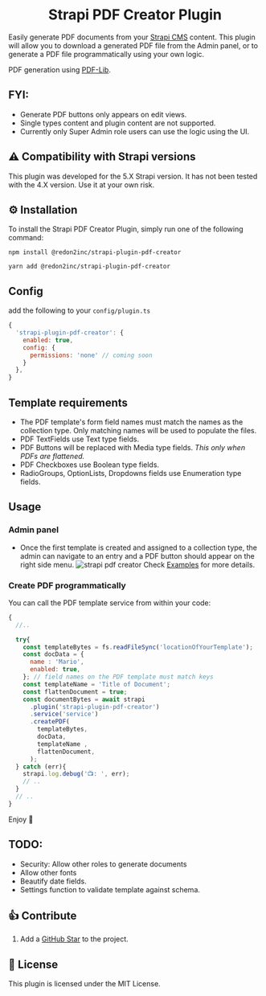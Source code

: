 <h1 align="center">
  Strapi PDF Creator Plugin
</h1>

Easily generate PDF documents from your  [Strapi CMS](https://github.com/strapi/strapi) content. 
This plugin will allow you to download a generated PDF file from the Admin panel, or to generate a PDF file programmatically using your own logic.  

PDF generation using [PDF-Lib](https://github.com/Hopding/pdf-lib).

## FYI:

- Generate PDF buttons only appears on edit views.
- Single types content and plugin content are not supported.
- Currently only Super Admin role users can use the logic using the UI.

## ⚠️ Compatibility with Strapi versions

This plugin was developed for the 5.X Strapi version. 
It has not been tested with the 4.X version. Use it at your own risk.

## ⚙️ Installation

To install the Strapi PDF Creator Plugin, simply run one of the following command:

```
npm install @redon2inc/strapi-plugin-pdf-creator
```

```
yarn add @redon2inc/strapi-plugin-pdf-creator
```


## Config

add the following to your `config/plugin.ts`

```javascript
{
  'strapi-plugin-pdf-creator': {
    enabled: true,
    config: {
      permissions: 'none' // coming soon
    }
  },
}
```

## Template requirements

- The PDF template's form field names must match the names as the collection type. Only matching names will be used to populate the files.
- PDF TextFields use Text type fields.
- PDF Buttons will be replaced with Media type fields. _This only when PDFs are flattened._
- PDF Checkboxes use Boolean type fields.
- RadioGroups, OptionLists, Dropdowns fields use Enumeration type fields.

## Usage

### Admin panel

- Once the first template is created and assigned to a collection type, the admin can navigate to an entry and a PDF button should appear on the right side menu.
  ![strapi pdf creator](./examples/fillable_fields/screenshots/screenshot1.png)
  Check [Examples](./examples/) for more details.

### Create PDF programmatically

You can call the PDF template service from within your code:

```JavaScript
{
  //..

  try{
    const templateBytes = fs.readFileSync('locationOfYourTemplate');
    const docData = {
      name : 'Mario',
      enabled: true,
    }; // field names on the PDF template must match keys
    const templateName = 'Title of Document';
    const flattenDocument = true;
    const documentBytes = await strapi
      .plugin('strapi-plugin-pdf-creator')
      .service('service')
      .createPDF(
        templateBytes,
        docData,
        templateName ,
        flattenDocument,
      );
  } catch (err){
    strapi.log.debug('📺: ', err);
    // ..
  }
  // ..
}
```
Enjoy 🎉

## TODO:

- Security: Allow other roles to generate documents
- Allow other fonts
- Beautify date fields.
- Settings function to validate template against schema.

## 👍 Contribute

1. Add a [GitHub Star](https://github.com/redon2/strapi-plugin-pdf-creator/stargazers) to the project.


## 🧾 License

This plugin is licensed under the MIT License.
